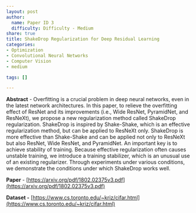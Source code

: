 ```yaml
---
layout: post
author:
  name: Paper ID 3
  difficulty: Difficulty - Medium
share: true
title: ShakeDrop Regularization for Deep Residual Learning
categories:
- Optimization
- Convolutional Neural Networks
- Computer Vision
- medium

tags: []

---
```

**Abstract** - Overfitting is a crucial problem in deep neural networks, even in the latest network architectures. In this paper, to relieve the overfitting effect of ResNet and its improvements (i.e., Wide ResNet, PyramidNet, and ResNeXt), we propose a new regularization method called ShakeDrop regularization. ShakeDrop is inspired by Shake-Shake, which is an effective regularization method, but can be applied to ResNeXt only. ShakeDrop is more effective than Shake-Shake and can be applied not only to ResNeXt but also ResNet, Wide ResNet, and PyramidNet. An important key is to achieve stability of training. Because effective regularization often causes unstable training, we introduce a training stabilizer, which is an unusual use of an existing regularizer. Through experiments under various conditions, we demonstrate the conditions under which ShakeDrop works well.

**Paper** - [https://arxiv.org/pdf/1802.02375v3.pdf](https://arxiv.org/pdf/1802.02375v3.pdf)

**Dataset -** [https://www.cs.toronto.edu/~kriz/cifar.html](https://www.cs.toronto.edu/~kriz/cifar.html)
    